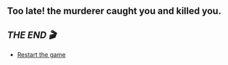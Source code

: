 ## Too late! the murderer caught you and killed you.

## ***THE END 🎬***

- [Restart the game](../begin-journey.md)